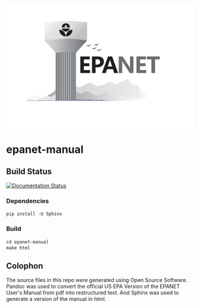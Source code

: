 
<p align="center">
  <img src="https://raw.githubusercontent.com/michaeltryby/epanet-image/master/src/logo.png"/>
</p> 


# epanet-manual


## Build Status
[![Documentation Status](https://readthedocs.org/projects/epanet-manual/badge/?version=latest)](https://epanet-manual.readthedocs.io/en/latest/?badge=latest)


### Dependencies
```
pip install -U Sphinx
```

### Build
```
cd epanet-manual
make html
```


## Colophon
The source files in this repo were generated using Open Source Software. Pandoc was used to convert the official US EPA Version of the EPANET User's Manual from pdf into restructured text. And Sphinx was used to generate a version of the manual in html.
